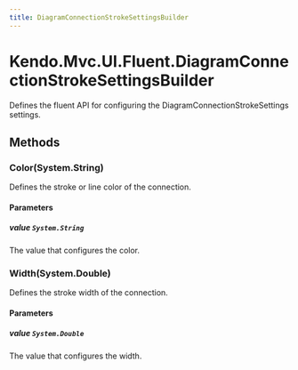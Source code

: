 ```yaml
---
title: DiagramConnectionStrokeSettingsBuilder
---
```


# Kendo.Mvc.UI.Fluent.DiagramConnectionStrokeSettingsBuilder
Defines the fluent API for configuring the DiagramConnectionStrokeSettings settings.




## Methods


### Color(System.String)
Defines the stroke or line color of the connection.


#### Parameters

##### value `System.String`
The value that configures the color.





### Width(System.Double)
Defines the stroke width of the connection.


#### Parameters

##### value `System.Double`
The value that configures the width.







